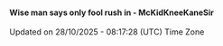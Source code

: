 #### Wise man says only fool rush in - McKidKneeKaneSir
Updated on 28/10/2025 - 08:17:28 (UTC) Time Zone
